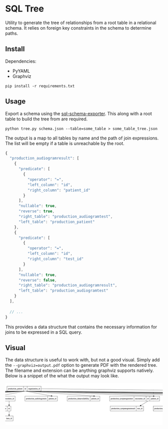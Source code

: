# SQL Tree

Utility to generate the tree of relationships from a root table in a relational schema. It relies on foreign key constraints in the schema to determine paths.

## Install

Dependencies:

- PyYAML
- Graphviz

```
pip install -r requirements.txt
```

## Usage

Export a schema using the [sql-schema-exporter](https://github.com/chop-dbhi/sql-schema-exporter). This along with a root table to build the tree from are required.

```
python tree.py schema.json --table=some_table > some_table_tree.json
```

The output is a map to all tables by name and the path of join expressions. The list will be empty if a table is unreachable by the root.

```js
{
  "production_audiogramresult": [
    {
      "predicate": [
        {
          "operator": "=",
          "left_column": "id",
          "right_column": "patient_id"
        }
      ],
      "nullable": true,
      "reverse": true,
      "right_table": "production_audiogramtest",
      "left_table": "production_patient"
    },
    {
      "predicate": [
        {
          "operator": "=",
          "left_column": "id",
          "right_column": "test_id"
        }
      ],
      "nullable": true,
      "reverse": false,
      "right_table": "production_audiogramresult",
      "left_table": "production_audiogramtest"
    }
  ],

  // ...
}
```

This provides a data structure that contains the necessary information for joins to be expressed in a SQL query.

## Visual

The data structure is useful to work with, but not a good visual. Simply add the `--graphviz=output.pdf` option to generate PDF with the rendered tree. The filename and extension can be anything graphviz supports natively. Below is a snippet of the what the output may look like.

![tree visual](./example.png)


